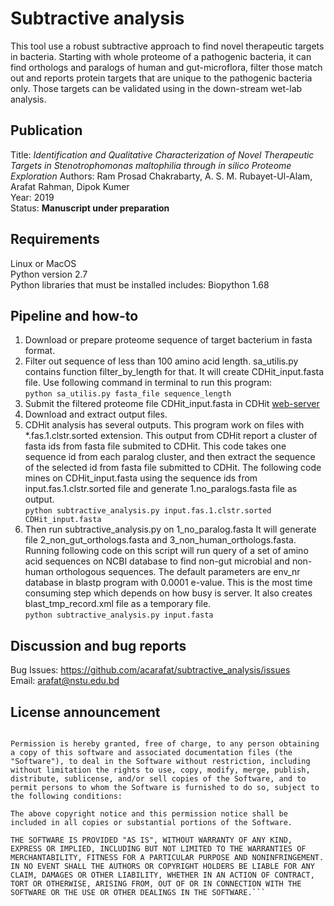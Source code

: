 # Subtractive analysis
This tool use a robust subtractive approach to find novel therapeutic targets in bacteria. Starting with whole proteome of a pathogenic bacteria, it can find orthologs and paralogs of human and gut-microflora, filter those match out and reports protein targets that are unique to the pathogenic bacteria only. Those targets can be validated using in the down-stream wet-lab analysis. 

## Publication
Title: *Identification and Qualitative Characterization of Novel Therapeutic Targets in Stenotrophomonas maltophilia through in silico Proteome Exploration*
Authors: Ram Prosad Chakrabarty, A. S. M. Rubayet-Ul-Alam, Arafat Rahman, Dipok Kumer <br />
Year: 2019 <br />
Status: **Manuscript under preparation** <br />


## Requirements
Linux or MacOS <br />
Python version 2.7 <br />
Python libraries that must be installed includes: Biopython 1.68 <br />


## Pipeline and how-to
1. Download or prepare proteome sequence of target bacterium in fasta format.
2. Filter out sequence of less than 100 amino acid length. sa_utilis.py contains function filter_by_length for that. It will create CDHit_input.fasta file. Use following command in terminal to run this program:<br />
`python sa_utilis.py fasta_file sequence_length`
3. Submit the filtered proteome file CDHit_input.fasta in CDHit [web-server](http://weizhong-lab.ucsd.edu/cdhit-web-server/cgi-bin/index.cgi?cmd=cd-hit) 
4. Download and extract output files. 
5. CDHit analysis has several outputs. This program work on files with *.fas.1.clstr.sorted extension. This output from CDHit report a cluster of fasta ids from fasta file submited to CDHit. This code takes one sequence id from each paralog cluster, and then extract the sequence of the selected id from fasta file submitted to CDHit. The following code mines on CDHit_input.fasta using the sequence ids from input.fas.1.clstr.sorted file and generate 1.no_paralogs.fasta file as output. <br />
`python subtractive_analysis.py input.fas.1.clstr.sorted CDHit_input.fasta` 
6. Then run subtractive_analysis.py on 1_no_paralog.fasta It will generate file 2_non_gut_orthologs.fasta and 3_non_human_orthologs.fasta. Running following code on this script will run query of a set of amino acid sequences on NCBI database to find non-gut microbial and non-human orthologous sequences. The default parameters are env_nr database in blastp program with 0.0001 e-value. This is the most time consuming step which depends on how busy is server. It also creates blast_tmp_record.xml file as a temporary file. <br />
`python subtractive_analysis.py input.fasta`



## Discussion and bug reports
Bug Issues: https://github.com/acarafat/subtractive_analysis/issues <br />
Email: arafat@nstu.edu.bd


## License announcement

```Copyright 2019 Arafat Rahman

Permission is hereby granted, free of charge, to any person obtaining a copy of this software and associated documentation files (the "Software"), to deal in the Software without restriction, including without limitation the rights to use, copy, modify, merge, publish, distribute, sublicense, and/or sell copies of the Software, and to permit persons to whom the Software is furnished to do so, subject to the following conditions:

The above copyright notice and this permission notice shall be included in all copies or substantial portions of the Software.

THE SOFTWARE IS PROVIDED "AS IS", WITHOUT WARRANTY OF ANY KIND, EXPRESS OR IMPLIED, INCLUDING BUT NOT LIMITED TO THE WARRANTIES OF MERCHANTABILITY, FITNESS FOR A PARTICULAR PURPOSE AND NONINFRINGEMENT. IN NO EVENT SHALL THE AUTHORS OR COPYRIGHT HOLDERS BE LIABLE FOR ANY CLAIM, DAMAGES OR OTHER LIABILITY, WHETHER IN AN ACTION OF CONTRACT, TORT OR OTHERWISE, ARISING FROM, OUT OF OR IN CONNECTION WITH THE SOFTWARE OR THE USE OR OTHER DEALINGS IN THE SOFTWARE.```